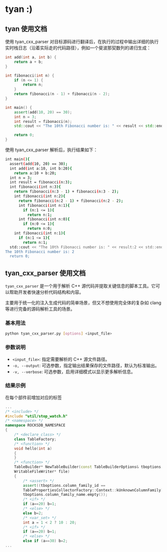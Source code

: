 # tyan :)

## tyan 使用文档

使用 tyan_cxx_parser 对目标源码进行翻译后，在执行的过程中输出详细的执行实时栈日志（沿着实际走的代码路径），例如一个斐波那契数列的递归生成：

```c++
int add(int a, int b) {
    return a + b;
}

int fibonacci(int n) {
    if (n <= 1) {
        return n;
    }
    return fibonacci(n - 1) + fibonacci(n - 2);
}

int main() {
    assert(add(10, 20) == 30);
    int n = 3;
    int result = fibonacci(n);
    std::cout << "The 10th Fibonacci number is: " << result << std::endl;

    return 0;
}

```

使用 tyan_cxx_parser 解析后，执行结果如下：

```bash
int main(){
  assert(add(10, 20) == 30);
  int add(int a:10, int b:20){
    return a:10 + b:20;
  int n = 3;
  int result = fibonacci(n:3);
  int fibonacci(int n:3){
    return fibonacci(n:3 - 1) + fibonacci(n:3 - 2);
    int fibonacci(int n:2){
      return fibonacci(n:2 - 1) + fibonacci(n:2 - 2);
      int fibonacci(int n:1){
        if (n:1 <= 1){
          return n:1;
      int fibonacci(int n:0){
        if (n:0 <= 1){
          return n:0;
    int fibonacci(int n:1){
      if (n:1 <= 1){
        return n:1;
  std::cout << "The 10th Fibonacci number is: " << result:2 << std::endl;
The 10th Fibonacci number is: 2
  return 0;

```

## tyan_cxx_parser 使用文档

`tyan_cxx_parser` 是一个用于解析 C++ 源代码并提取关键信息的脚本工具。它可以帮助开发者快速分析代码结构和内容。

主要用于统一化的注入生成代码的简单场景，但又不想使用完全体的复杂如 clang 等进行完备的源码解析工具的场景。

### 基本用法

```bash
python tyan_cxx_parser.py [options] <input_file>
```

### 参数说明

- `<input_file>`: 指定需要解析的 C++ 源文件路径。
- `-o, --output`: 可选参数，指定输出结果保存的文件路径，默认为标准输出。
- `-v, --verbose`: 可选参数，启用详细模式以显示更多解析信息。

### 结果示例

在每个部件前增加对应的标签

```c++
...
/* <include> */
#include "util/stop_watch.h"
/* <namespace> */
namespace ROCKSDB_NAMESPACE
{
    /* <declare_class> */
    class TableFactory;
    /* <function> */
    void hello(int a)
    {
    }
    /* <function> */
    TableBuilder* NewTableBuilder(const TableBuilderOptions& tboptions,
    WritableFileWriter* file)
    {
        /* <assert> */
        assert((tboptions.column_family_id ==
        TablePropertiesCollectorFactory::Context::kUnknownColumnFamily) ==
        tboptions.column_family_name.empty());
        /* <if> */
        if (a==20) b=1;
        /* <else> */
        else b=2;
        /* <var_set> */
        int a = 1 < 2 ? 10 : 20;
        /* <if> */
        if (a==20) b=1;
        /* <else> */
        else if (a==30) b=2;
...
```